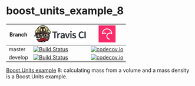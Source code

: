 # boost_units_example_8

Branch|[![Travis CI logo](TravisCI.png)](https://travis-ci.org)|[![Codecov logo](Codecov.png)](https://www.codecov.io)
---|---|---
master|[![Build Status](https://travis-ci.org/richelbilderbeek/boost_units_example_8.svg?branch=master)](https://travis-ci.org/richelbilderbeek/boost_units_example_8)|[![codecov.io](https://codecov.io/github/richelbilderbeek/boost_units_example_8/coverage.svg?branch=master)](https://codecov.io/github/richelbilderbeek/boost_units_example_8/branch/master)
develop|[![Build Status](https://travis-ci.org/richelbilderbeek/boost_units_example_8.svg?branch=develop)](https://travis-ci.org/richelbilderbeek/boost_units_example_8)|[![codecov.io](https://codecov.io/github/richelbilderbeek/boost_units_example_8/coverage.svg?branch=develop)](https://codecov.io/github/richelbilderbeek/boost_units_example_8/branch/develop)

[Boost.Units example](http://www.github.com/richelbilderbeek/boost_units_example) 8: calculating mass from a volume and a mass density is a Boost.Units example. 

